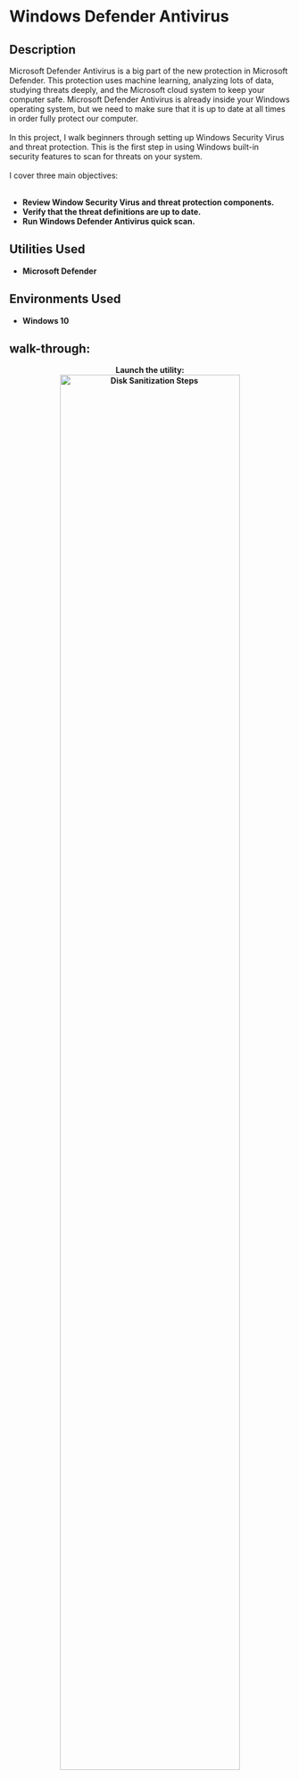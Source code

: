 <h1>Windows Defender Antivirus</h1>



<h2>Description</h2>
Microsoft Defender Antivirus is a big part of the new protection in Microsoft Defender. This protection uses machine learning, analyzing lots of data, studying threats deeply, and the Microsoft cloud system to keep your computer safe. Microsoft Defender Antivirus is already inside your Windows operating system, but we need to make sure that it is up to date at all times in order fully protect our computer.
<br/> 
<br/>
In this project, I walk beginners through setting up Windows Security Virus and threat protection. This is the first step in using Windows built-in security features to scan for threats on your system. 
<br/> 
<br/>
I cover three main objectives:
<br/>
<br/>

- <b>Review Window Security Virus and threat protection components.
- Verify that the threat definitions are up to date.
- Run Windows Defender Antivirus quick scan.<b/>
  

<h2>Utilities Used</h2>

- <b>Microsoft Defender</b>

<h2>Environments Used </h2>

- <b>Windows 10</b> 

<h2>walk-through:</h2>

<p align="center">
Launch the utility: <br/>
<img src="https://i.imgur.com/62TgaWL.png" height="80%" width="80%" alt="Disk Sanitization Steps"/>
<br />
<br />

</p>

<!--
 ```diff
- text in red
+ text in green
! text in orange
# text in gray
@@ text in purple (and bold)@@
```
--!>

